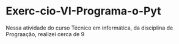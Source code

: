 # Exerc-cio-VI-Programa-o-Pyt
Nessa atividade do curso Técnico em informática, da disciplina de Prograação, realizei cerca de 9 
